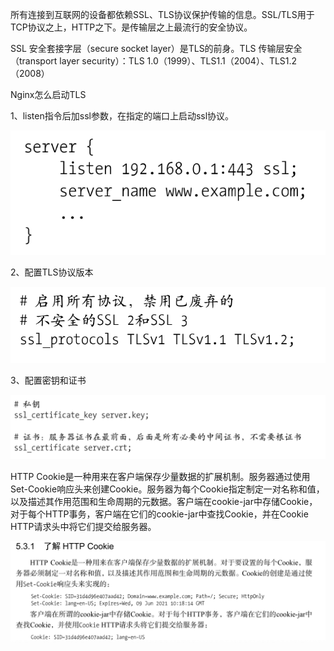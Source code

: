 所有连接到互联网的设备都依赖SSL、TLS协议保护传输的信息。SSL/TLS用于TCP协议之上，HTTP之下。是传输层之上最流行的安全协议。

SSL 安全套接字层（secure socket layer）是TLS的前身。TLS 传输层安全 （transport layer security）：TLS 1.0（1999）、TLS1.1（2004）、TLS1.2（2008）



Nginx怎么启动TLS

1、listen指令后加ssl参数，在指定的端口上启动ssl协议。

![image-20210216122429410](./asset/image-20210216122429410.png)

2、配置TLS协议版本

![image-20210216122554471](./asset/image-20210216122554471.png)

3、配置密钥和证书

![image-20210216122719129](./asset/image-20210216122719129.png)





HTTP Cookie是一种用来在客户端保存少量数据的扩展机制。服务器通过使用Set-Cookie响应头来创建Cookie。服务器为每个Cookie指定制定一对名称和值，以及描述其作用范围和生命周期的元数据。客户端在cookie-jar中存储Cookie，对于每个HTTP事务，客户端在它们的cookie-jar中查找Cookie，并在Cookie HTTP请求头中将它们提交给服务器。

![image-20210216121718709](./asset/image-20210216121718709.png)